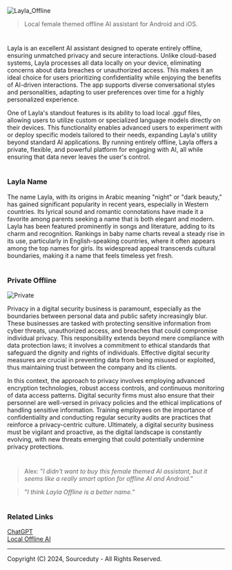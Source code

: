 ![Layla_Offline](https://github.com/user-attachments/assets/055d669d-ad6e-4275-b6bc-6c75e0ff775d)

> Local female themed offline AI assistant for Android and iOS.
#

Layla is an excellent AI assistant designed to operate entirely offline, ensuring unmatched privacy and secure interactions. Unlike cloud-based systems, Layla processes all data locally on your device, eliminating concerns about data breaches or unauthorized access. This makes it an ideal choice for users prioritizing confidentiality while enjoying the benefits of AI-driven interactions. The app supports diverse conversational styles and personalities, adapting to user preferences over time for a highly personalized experience.

One of Layla's standout features is its ability to load local .gguf files, allowing users to utilize custom or specialized language models directly on their devices. This functionality enables advanced users to experiment with or deploy specific models tailored to their needs, expanding Layla's utility beyond standard AI applications. By running entirely offline, Layla offers a private, flexible, and powerful platform for engaging with AI, all while ensuring that data never leaves the user's control.

#
### Layla Name

The name Layla, with its origins in Arabic meaning "night" or "dark beauty," has gained significant popularity in recent years, especially in Western countries. Its lyrical sound and romantic connotations have made it a favorite among parents seeking a name that is both elegant and modern. Layla has been featured prominently in songs and literature, adding to its charm and recognition. Rankings in baby name charts reveal a steady rise in its use, particularly in English-speaking countries, where it often appears among the top names for girls. Its widespread appeal transcends cultural boundaries, making it a name that feels timeless yet fresh.

#
### Private Offline

![Private](https://github.com/user-attachments/assets/498c0660-b868-4fdc-9ed1-53a8286bdaa7)

Privacy in a digital security business is paramount, especially as the boundaries between personal data and public safety increasingly blur. These businesses are tasked with protecting sensitive information from cyber threats, unauthorized access, and breaches that could compromise individual privacy. This responsibility extends beyond mere compliance with data protection laws; it involves a commitment to ethical standards that safeguard the dignity and rights of individuals. Effective digital security measures are crucial in preventing data from being misused or exploited, thus maintaining trust between the company and its clients.

In this context, the approach to privacy involves employing advanced encryption technologies, robust access controls, and continuous monitoring of data access patterns. Digital security firms must also ensure that their personnel are well-versed in privacy policies and the ethical implications of handling sensitive information. Training employees on the importance of confidentiality and conducting regular security audits are practices that reinforce a privacy-centric culture. Ultimately, a digital security business must be vigilant and proactive, as the digital landscape is constantly evolving, with new threats emerging that could potentially undermine privacy protections.

#

> Alex: "*I didn't want to buy this female themed AI assistant, but it seems like a really smart option for offline AI and Android.*"

> "*I think Layla Offline is a better name.*"

#
### Related Links

[ChatGPT](https://github.com/sourceduty/ChatGPT)
<br>
[Local Offline AI](https://github.com/sourceduty/Local_Offline_AI)

***
Copyright (C) 2024, Sourceduty - All Rights Reserved.
